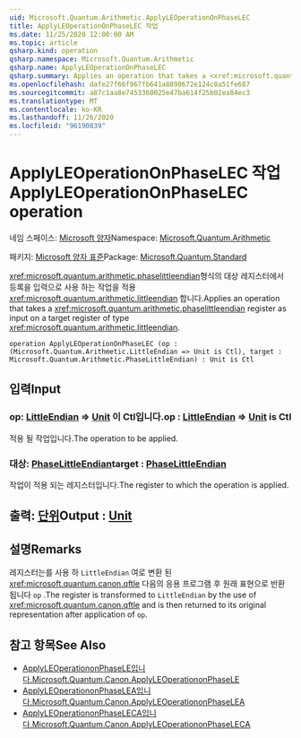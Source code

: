 ```yaml
---
uid: Microsoft.Quantum.Arithmetic.ApplyLEOperationOnPhaseLEC
title: ApplyLEOperationOnPhaseLEC 작업
ms.date: 11/25/2020 12:00:00 AM
ms.topic: article
qsharp.kind: operation
qsharp.namespace: Microsoft.Quantum.Arithmetic
qsharp.name: ApplyLEOperationOnPhaseLEC
qsharp.summary: Applies an operation that takes a <xref:microsoft.quantum.arithmetic.phaselittleendian> register as input on a target register of type <xref:microsoft.quantum.arithmetic.littleendian>.
ms.openlocfilehash: dafe27f66f967fb641a8898672e124c0a51fe687
ms.sourcegitcommit: a87c1aa8e7453360025e47ba614f25b02ea84ec3
ms.translationtype: MT
ms.contentlocale: ko-KR
ms.lasthandoff: 11/26/2020
ms.locfileid: "96190839"
---
```

# <a name="applyleoperationonphaselec-operation"></a><span data-ttu-id="735c6-102">ApplyLEOperationOnPhaseLEC 작업</span><span class="sxs-lookup"><span data-stu-id="735c6-102">ApplyLEOperationOnPhaseLEC operation</span></span>

<span data-ttu-id="735c6-103">네임 스페이스: [Microsoft 양자](xref:Microsoft.Quantum.Arithmetic)</span><span class="sxs-lookup"><span data-stu-id="735c6-103">Namespace: [Microsoft.Quantum.Arithmetic](xref:Microsoft.Quantum.Arithmetic)</span></span>

<span data-ttu-id="735c6-104">패키지: [Microsoft 양자 표준](https://nuget.org/packages/Microsoft.Quantum.Standard)</span><span class="sxs-lookup"><span data-stu-id="735c6-104">Package: [Microsoft.Quantum.Standard](https://nuget.org/packages/Microsoft.Quantum.Standard)</span></span>


<span data-ttu-id="735c6-105"><xref:microsoft.quantum.arithmetic.phaselittleendian>형식의 대상 레지스터에서 등록을 입력으로 사용 하는 작업을 적용 <xref:microsoft.quantum.arithmetic.littleendian> 합니다.</span><span class="sxs-lookup"><span data-stu-id="735c6-105">Applies an operation that takes a <xref:microsoft.quantum.arithmetic.phaselittleendian> register as input on a target register of type <xref:microsoft.quantum.arithmetic.littleendian>.</span></span>

```qsharp
operation ApplyLEOperationOnPhaseLEC (op : (Microsoft.Quantum.Arithmetic.LittleEndian => Unit is Ctl), target : Microsoft.Quantum.Arithmetic.PhaseLittleEndian) : Unit is Ctl
```


## <a name="input"></a><span data-ttu-id="735c6-106">입력</span><span class="sxs-lookup"><span data-stu-id="735c6-106">Input</span></span>

### <a name="op--littleendian--unit--is-ctl"></a><span data-ttu-id="735c6-107">op: [LittleEndian](xref:Microsoft.Quantum.Arithmetic.LittleEndian) => [Unit](xref:microsoft.quantum.lang-ref.unit)  이 Ctl입니다.</span><span class="sxs-lookup"><span data-stu-id="735c6-107">op : [LittleEndian](xref:Microsoft.Quantum.Arithmetic.LittleEndian) => [Unit](xref:microsoft.quantum.lang-ref.unit)  is Ctl</span></span>

<span data-ttu-id="735c6-108">적용 될 작업입니다.</span><span class="sxs-lookup"><span data-stu-id="735c6-108">The operation to be applied.</span></span>


### <a name="target--phaselittleendian"></a><span data-ttu-id="735c6-109">대상: [PhaseLittleEndian](xref:Microsoft.Quantum.Arithmetic.PhaseLittleEndian)</span><span class="sxs-lookup"><span data-stu-id="735c6-109">target : [PhaseLittleEndian](xref:Microsoft.Quantum.Arithmetic.PhaseLittleEndian)</span></span>

<span data-ttu-id="735c6-110">작업이 적용 되는 레지스터입니다.</span><span class="sxs-lookup"><span data-stu-id="735c6-110">The register to which the operation is applied.</span></span>



## <a name="output--unit"></a><span data-ttu-id="735c6-111">출력: [단위](xref:microsoft.quantum.lang-ref.unit)</span><span class="sxs-lookup"><span data-stu-id="735c6-111">Output : [Unit](xref:microsoft.quantum.lang-ref.unit)</span></span>



## <a name="remarks"></a><span data-ttu-id="735c6-112">설명</span><span class="sxs-lookup"><span data-stu-id="735c6-112">Remarks</span></span>

<span data-ttu-id="735c6-113">레지스터는를 사용 하 `LittleEndian` 여로 변환 된 <xref:microsoft.quantum.canon.qftle> 다음의 응용 프로그램 후 원래 표현으로 반환 됩니다 `op` .</span><span class="sxs-lookup"><span data-stu-id="735c6-113">The register is transformed to `LittleEndian` by the use of <xref:microsoft.quantum.canon.qftle> and is then returned to its original representation after application of `op`.</span></span>

## <a name="see-also"></a><span data-ttu-id="735c6-114">참고 항목</span><span class="sxs-lookup"><span data-stu-id="735c6-114">See Also</span></span>

- [<span data-ttu-id="735c6-115">ApplyLEOperationonPhaseLE입니다.</span><span class="sxs-lookup"><span data-stu-id="735c6-115">Microsoft.Quantum.Canon.ApplyLEOperationonPhaseLE</span></span>](xref:Microsoft.Quantum.Canon.ApplyLEOperationonPhaseLE)
- [<span data-ttu-id="735c6-116">ApplyLEOperationonPhaseLEA입니다.</span><span class="sxs-lookup"><span data-stu-id="735c6-116">Microsoft.Quantum.Canon.ApplyLEOperationonPhaseLEA</span></span>](xref:Microsoft.Quantum.Canon.ApplyLEOperationonPhaseLEA)
- [<span data-ttu-id="735c6-117">ApplyLEOperationonPhaseLECA입니다.</span><span class="sxs-lookup"><span data-stu-id="735c6-117">Microsoft.Quantum.Canon.ApplyLEOperationonPhaseLECA</span></span>](xref:Microsoft.Quantum.Canon.ApplyLEOperationonPhaseLECA)